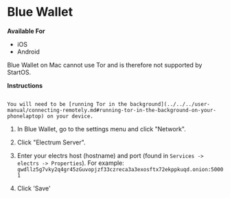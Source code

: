 # Blue Wallet

**Available For**

- iOS
- Android

Blue Wallet on Mac cannot use Tor and is therefore not supported by StartOS.

**Instructions**

```admonish note

You will need to be [running Tor in the background](../../../user-manual/connecting-remotely.md#running-tor-in-the-background-on-your-phonelaptop) on your device.

```

1. In Blue Wallet, go to the settings menu and click "Network".

1. Click "Electrum Server".

1. Enter your electrs host (hostname) and port (found in `Services -> electrs -> Properties`). For example: `gwdllz5g7vky2q4gr45zGuvopjzf33czreca3a3exosftx72ekppkuqd.onion:50001`

1. Click 'Save'